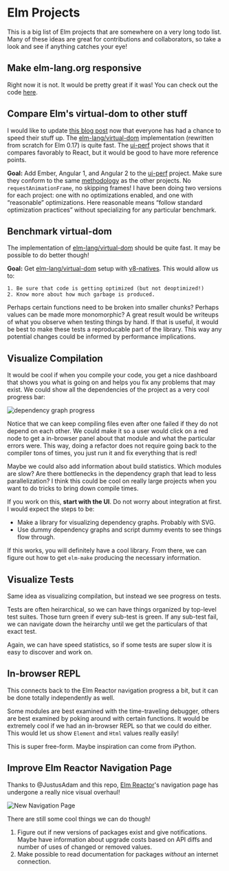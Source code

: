 # Elm Projects

This is a big list of Elm projects that are somewhere on a very long todo list.
Many of these ideas are great for contributions and collaborators, so take a
look and see if anything catches your eye!


## Make elm-lang.org responsive

Right now it is not. It would be pretty great if it was! You can check out the code [here](https://github.com/elm-lang/elm-lang.org/).


## Compare Elm's virtual-dom to other stuff

I would like to update [this blog post](http://elm-lang.org/blog/blazing-fast-html) now that everyone has had a chance to speed their stuff up. The [elm-lang/virtual-dom](https://github.com/elm-lang/virtual-dom/) implementation (rewritten from scratch for Elm 0.17) is quite fast. The [ui-perf](https://github.com/evancz/ui-perf) project shows that it compares favorably to React, but it would be good to have more reference points.

**Goal:** Add Ember, Angular 1, and Angular 2 to the [ui-perf](https://github.com/evancz/ui-perf) project. Make sure they conform to the same [methodology](https://github.com/evancz/ui-perf#methodology) as the other projects. No `requestAnimationFrame`, no skipping frames! I have been doing two versions for each project: one with no optimizations enabled, and one with &ldquo;reasonable&rdquo; optimizations. Here reasonable means &ldquo;follow standard optimization practices&rdquo; without specializing for any particular benchmark.


## Benchmark virtual-dom

The implementation of [elm-lang/virtual-dom](https://github.com/elm-lang/virtual-dom/) should be quite fast. It may be possible to do better though!

**Goal:** Get [elm-lang/virtual-dom](https://github.com/elm-lang/virtual-dom/) setup with [v8-natives](https://www.npmjs.com/package/v8-natives). This would allow us to:

    1. Be sure that code is getting optimized (but not deoptimized!)
    2. Know more about how much garbage is produced.
  
Perhaps certain functions need to be broken into smaller chunks? Perhaps values can be made more monomorphic? A great result would be writeups of what you observe when testing things by hand. If that is useful, it would be best to make these tests a reproducable part of the library. This way any potential changes could be informed by performance implications.


## Visualize Compilation

It would be cool if when you compile your code, you get a nice dashboard that shows you what is going on and helps you fix any problems that may exist. We could show all the dependencies of the project as a very cool progress bar:

![dependency graph progress](https://raw.githubusercontent.com/elm-lang/projects/master/compiler-progress-visualization/mock.gif)

Notice that we can keep compiling files even after one failed if they do not depend on each other. We could make it so a user would click on a red node to get a in-browser panel about that module and what the particular errors were. This way, doing a refactor does not require going back to the compiler tons of times, you just run it and fix everything that is red!

Maybe we could also add information about build statistics. Which modules are slow? Are there bottlenecks in the dependency graph that lead to less parallelization? I think this could be cool on really large projects when you want to do tricks to bring down compile times.

If you work on this, **start with the UI**. Do not worry about integration at first. I would expect the steps to be:

  - Make a library for visualizing dependency graphs. Probably with SVG.
  - Use dummy dependency graphs and script dummy events to see things flow through.

If this works, you will definitely have a cool library. From there, we can figure out how to get `elm-make` producing the necessary information.


## Visualize Tests

Same idea as visualizing compilation, but instead we see progress on tests.

Tests are often heirarchical, so we can have things organized by top-level test suites. Those turn green if every sub-test is green. If any sub-test fail, we can navigate down the heirarchy until we get the particulars of that exact test.

Again, we can have speed statistics, so if some tests are super slow it is easy to discover and work on.


## In-browser REPL

This connects back to the Elm Reactor navigation progress a bit, but it can be done totally independently as well.

Some modules are best examined with the time-traveling debugger, others are best examined by poking around with certain functions. It would be extremely cool if we had an in-browser REPL so that we could do either. This would let us show `Element` and `Html` values really easily!

This is super free-form. Maybe inspiration can come from iPython.


## Improve Elm Reactor Navigation Page

Thanks to @JustusAdam and this repo, [Elm Reactor](http://elm-lang.org/blog/time-travel-made-easy)'s navigation page has undergone a really nice visual overhaul!

![New Navigation Page](https://cloud.githubusercontent.com/assets/1658058/9261514/405ec898-41c3-11e5-9bc5-22eefb082743.png)

There are still some cool things we can do though!

  1. Figure out if new versions of packages exist and give notifications. Maybe have information about upgrade costs based on API diffs and number of uses of changed or removed values.
  2. Make possible to read documentation for packages *without* an internet connection.

